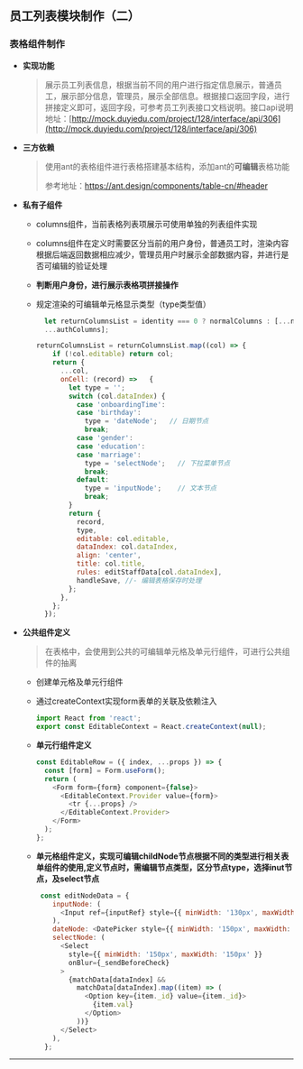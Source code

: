 ## 员工列表模块制作（二）

### 表格组件制作

- **实现功能**

    > 展示员工列表信息，根据当前不同的用户进行指定信息展示，普通员工，展示部分信息，管理员，展示全部信息。根据接口返回字段，进行拼接定义即可，返回字段，可参考员工列表接口文档说明。接口api说明地址：[http://mock.duyiedu.com/project/128/interface/api/306](http://mock.duyiedu.com/project/128/interface/api/306)

- **三方依赖**

    > 使用ant的表格组件进行表格搭建基本结构，添加ant的**可编辑**表格功能
    >
    > 参考地址：https://ant.design/components/table-cn/#header

- **私有子组件**

    - columns组件，当前表格列表项展示可使用单独的列表组件实现

    - columns组件在定义时需要区分当前的用户身份，普通员工时，渲染内容根据后端返回数据相应减少，管理员用户时展示全部数据内容，并进行是否可编辑的验证处理

    - **判断用户身份，进行展示表格项拼接操作**

    - 规定渲染的可编辑单元格显示类型（type类型值）

        ```js
          let returnColumnsList = identity === 0 ? normalColumns : [...normalColumns,
          ...authColumns];
        
        returnColumnsList = returnColumnsList.map((col) => {
            if (!col.editable) return col;
            return {
              ...col,
              onCell: (record) => 	{
                let type = '';
                switch (col.dataIndex) {
                  case 'onboardingTime':
                  case 'birthday':
                    type = 'dateNode';   // 日期节点
                    break;
                  case 'gender':
                  case 'education':
                  case 'marriage':
                    type = 'selectNode';   // 下拉菜单节点
                    break;
                  default:
                    type = 'inputNode';    // 文本节点
                    break;
                }
                return {
                  record,
                  type,
                  editable: col.editable,
                  dataIndex: col.dataIndex,
                  align: 'center',
                  title: col.title,
                  rules: editStaffData[col.dataIndex],
                  handleSave, //- 编辑表格保存时处理
                };
              },
            };
          });
        ```

- **公共组件定义**

    >  在表格中，会使用到公共的可编辑单元格及单元行组件，可进行公共组件的抽离

    - 创建单元格及单元行组件

    - 通过createContext实现form表单的关联及依赖注入

        ```js
        import React from 'react';
        export const EditableContext = React.createContext(null);
        ```

    - **单元行组件定义**

        ```js
        const EditableRow = ({ index, ...props }) => {
          const [form] = Form.useForm();
          return (
            <Form form={form} component={false}>
              <EditableContext.Provider value={form}>
                <tr {...props} />
              </EditableContext.Provider>
            </Form>
          );
        };
        ```

    - **单元格组件定义，实现可编辑childNode节点根据不同的类型进行相关表单组件的使用,定义节点时，需编辑节点类型，区分节点type，选择inut节点，及select节点**

        ```js
         const editNodeData = {
            inputNode: (
              <Input ref={inputRef} style={{ minWidth: '130px', maxWidth: '130px' }} onBlur={_sendBeforeCheck} />
            ),
            dateNode: <DatePicker style={{ minWidth: '150px', maxWidth: '150px' }} onBlur={_sendBeforeCheck} />,
            selectNode: (
              <Select
                style={{ minWidth: '150px', maxWidth: '150px' }}
                onBlur={_sendBeforeCheck}
              >
                {matchData[dataIndex] &&
                  matchData[dataIndex].map((item) => (
                    <Option key={item._id} value={item._id}>
                      {item.val}
                    </Option>
                  ))}
              </Select>
            ),
          };
        
        ```

---
